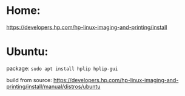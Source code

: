 # Home:
https://developers.hp.com/hp-linux-imaging-and-printing/install

# Ubuntu:
package: `sudo apt install hplip hplip-gui`

build from source: https://developers.hp.com/hp-linux-imaging-and-printing/install/manual/distros/ubuntu
